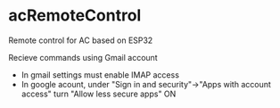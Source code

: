 # acRemoteControl

Remote control for AC based on ESP32

Recieve commands using Gmail account
- In gmail settings must enable IMAP access
- In google acount, under "Sign in and security"->"Apps with account access" turn "Allow less secure apps" ON
